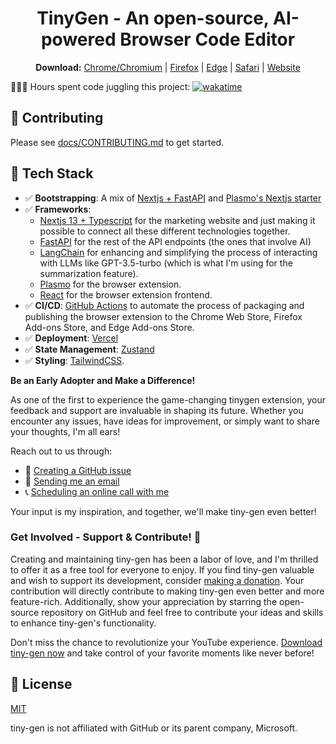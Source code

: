 <h1 align="center">TinyGen - An open-source, AI-powered Browser Code Editor</h1>

<p align="center">
  <b>Download:</b>
  <a href="https://tiny-gen.vercel.app/chrome">Chrome/Chromium</a> |
  <a href="https://tiny-gen.vercel.app/firefox">Firefox</a> |
  <a href="https://tiny-gen.vercel.app/edge">Edge</a> |
  <a href="https://tiny-gen.vercel.app/safari">Safari</a> |
  <a href="https://tiny-gen.vercel.app">Website</a>
</p>

🤹🏼‍♂️ Hours spent code juggling this project:
<a href="https://wakatime.com/badge/user/33addb7e-f5e6-470b-a55b-0a8babc62ebb/project/7432176a-d08e-48bd-96fb-6cba5c9f4fa2"><img src="https://wakatime.com/badge/user/33addb7e-f5e6-470b-a55b-0a8babc62ebb/project/7432176a-d08e-48bd-96fb-6cba5c9f4fa2.svg" alt="wakatime"></a>

## 🤝 Contributing

Please see [docs/CONTRIBUTING.md](/docs/CONTRIBUTING.md) to get started.

## 🚀 Tech Stack

- ✅ **Bootstrapping**: A mix of [Nextjs + FastAPI](https://github.com/psycho-baller/nextjs-and-fastapi-backend) and [Plasmo's Nextjs starter](https://github.com/PlasmoHQ/examples/tree/main/with-nextjs)
- ✅ **Frameworks**:
  - [Nextjs 13 + Typescript](https://nextjs.org/) for the marketing website and just making it possible to connect all these different technologies together.
  - [FastAPI](https://fastapi.tiangolo.com/) for the rest of the API endpoints (the ones that involve AI)
  - [LangChain](https://www.langchain.com/) for enhancing and simplifying the process of interacting with LLMs like GPT-3.5-turbo (which is what I'm using for the summarization feature).
  - [Plasmo](https://plasmo.com) for the browser extension.
  - [React](https://reactjs.org/) for the browser extension frontend.
- ✅ **CI/CD**: [GitHub Actions](https://github.com/features/actions) to automate the process of packaging and publishing the browser extension to the Chrome Web Store, Firefox Add-ons Store, and Edge Add-ons Store.
- ✅ **Deployment**: [Vercel](https://vercel.com/)
- ✅ **State Management**: [Zustand](https://zustand-demo.pmnd.rs/)
- ✅ **Styling**: [TailwindCSS](https://tailwindcss.com).

**Be an Early Adopter and Make a Difference!**

As one of the first to experience the game-changing tinygen extension, your feedback and support are invaluable in shaping its future. Whether you encounter any issues, have ideas for improvement, or simply want to share your thoughts, I'm all ears!

Reach out to us through:

- 🐞 [Creating a GitHub issue](https://github.com/psycho-baller/tinygen/issues/new/choose)
- 📧 [Sending me an email](https://mail.google.com/mail/u/0/?fs=1&to=rami.rami@ucalgary.ca&su=tiny-gen%20-%20&body=Hey%20Rami,%20....&tf=cm)
- 📞 [Scheduling an online call with me](https://cal.com/rami-maalouf/any)

Your input is my inspiration, and together, we'll make tiny-gen even better!

### Get Involved - Support & Contribute! 💙

Creating and maintaining tiny-gen has been a labor of love, and I'm thrilled to offer it as a free tool for everyone to enjoy. If you find tiny-gen valuable and wish to support its development, consider [making a donation](https://ko-fi.com/ramimaalouf). Your contribution will directly contribute to making tiny-gen even better and more feature-rich. Additionally, show your appreciation by starring the open-source repository on GitHub and feel free to contribute your ideas and skills to enhance tiny-gen's functionality.

Don't miss the chance to revolutionize your YouTube experience. [Download tiny-gen now](https://tiny-gen.vercel.app) and take control of your favorite moments like never before!

## 📝 License

[MIT](https://choosealicense.com/licenses/mit/)

tiny-gen is not affiliated with GitHub or its parent company, Microsoft.
